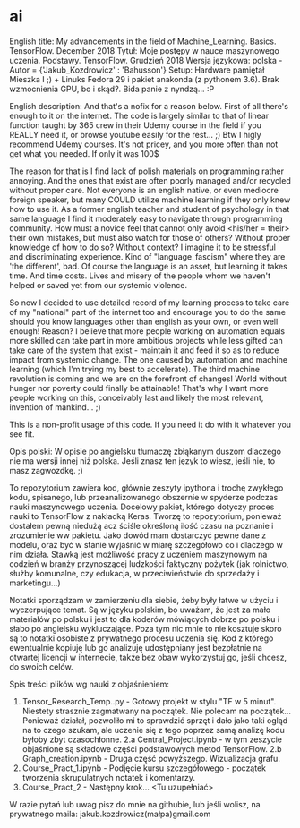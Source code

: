 # ai
English title: My advancements in the field of Machine_Learning. Basics. TensorFlow. December 2018
Tytuł: Moje postępy w nauce maszynowego uczenia. Podstawy. TensorFlow. Grudzień 2018
Wersja językowa: polska - Autor = {'Jakub_Kozdrowicz' : 'Bahusson'}
Setup: Hardware pamiętał Mieszka I ;) + Linuks Fedora 29 i pakiet anakonda (z pythonem 3.6). Brak wzmocnienia GPU, bo i skąd?. Bida panie z nyndzą... :P

English description:
 And that's a nofix for a reason below.
First of all there's enough to it on the internet. The code is largely similar to that of linear function taught by 365 crew in their Udemy course in the field if you REALLY need it, or browse youtube easily for the rest... ;) Btw I higly recommend Udemy courses. It's not pricey, and you more often than not get what you needed. If only it was 100$  

The reason for that is I find lack of polish materials on programming rather annoying. And the ones that exist are often poorly managed and/or
recycled without proper care. Not everyone is an english native, or even mediocre foreign speaker, but many COULD utilize machine learning if they only knew how to use it. As a former english teacher and student of psychology in that same language I find it moderately easy to navigate through programming community. 
How must a novice feel that cannot only avoid <his/her = their> their own mistakes, but must also watch for those of others? Without proper knowledge of how to do so? Without context? I imagine it to be stressful and discriminating experience. Kind of "language_fascism" where they are 'the different', bad. 
Of course the language is an asset, but learning it takes time. And time costs. Lives and misery of the people whom we haven't helped or saved yet from our systemic violence.

So now I decided to use detailed record of my learning process to take care of my "national" part of the internet too and encourage you to do the same should you know languages other than english as your own, or even well enough!
Reason? I believe that more people working on automation equals more skilled can take part in more ambitious projects while less gifted can take care of the system that exist - maintain it and feed it so as to reduce impact from systemic change. The one caused by automation and machine learning (which I'm trying my best to accelerate). The third machine revolution is coming and we are on the forefront of changes! World without hunger nor poverty could finally be attainable! That's why I want more people working on this, conceivably last and likely the most relevant, invention of mankind... ;)

This is a non-profit usage of this code. If you need it do with it whatever you see fit.

Opis polski:
W opisie po angielsku tłumaczę zbłąkanym duszom dlaczego nie ma wersji innej niż polska. 
Jeśli znasz ten język to wiesz, jeśli nie, to masz zagwozdkę. ;)

To repozytorium zawiera kod, głównie zeszyty ipythona i trochę zwykłego kodu, 
spisanego, lub przeanalizowanego obszernie w spyderze podczas nauki maszynowego uczenia.
Docelowy pakiet, którego dotyczy proces nauki to TensorFlow z nakładką Keras.
Tworzę to repozytorium, ponieważ dostałem pewną niedużą acz ściśle określoną ilość czasu
na poznanie i zrozumienie ww pakietu. Jako dowód mam dostarczyć pewne dane z modelu, oraz
być w stanie wyjaśnić w miarę szczegółowo co i dlaczego w nim działa. Stawką jest możliwość pracy
z uczeniem maszynowym na codzień w branży przynoszącej ludzkości faktyczny pożytek 
(jak rolnictwo, służby komunalne, czy edukacja, w przeciwieństwie do sprzedaży i marketingu...)

Notatki sporządzam w zamierzeniu dla siebie, żeby były łatwe w użyciu i wyczerpujące temat.
Są w języku polskim, bo uważam, że jest za mało materiałów po polsku i jest to dla koderów
mówiących dobrze po polsku i słabo po angielsku wykluczające. Poza tym nic mnie to nie kosztuje
skoro są to notatki osobiste z prywatnego procesu uczenia się. Kod z którego ewentualnie kopiuję
lub go analizuję udostępniany jest bezpłatnie na otwartej licencji w internecie, 
także bez obaw wykorzystuj go, jeśli chcesz, do swoich celów.

Spis treści plików wg nauki z objaśnieniem:
1. Tensor_Research_Temp..py - Gotowy projekt w stylu "TF w 5 minut". Niestety strasznie zagmatwany na początek. Nie polecam na początek... 
   Ponieważ działał, pozwoliło mi to sprawdzić sprzęt i dało jako taki ogląd na to czego szukam, ale uczenie się z tego poprzez samą analizę kodu byłoby zbyt czasochłonne.
2.a Central_Project.ipynb - w tym zeszycie objaśnione są składowe części podstawowych metod TensorFlow.
2.b Graph_creation.ipynb - Druga część powyższego. Wizualizacja grafu.
3. Course_Pract_1.ipynb - Podjęcie kursu szczegółowego - początek tworzenia skrupulatnych notatek i komentarzy.
4. Course_Pract_2 - Następny krok... <Tu uzupełniać>

W razie pytań lub uwag pisz do mnie na githubie, lub jeśli wolisz, na prywatnego maila: jakub.kozdrowicz(małpa)gmail.com
